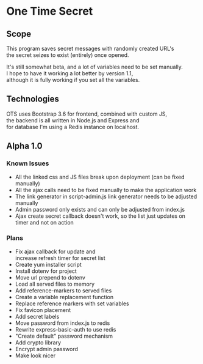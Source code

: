# One Time Secret

## Scope
This program saves secret messages with randomly created URL's  
the secret seizes to exist (entirely) once opened.  
  
It's still somewhat beta, and a lot of variables need to be set manually.  
I hope to have it working a lot better by version 1.1,  
although it is fully working if you set all the variables.

## Technologies
OTS uses Bootstrap 3.6 for frontend, combined with custom JS,  
the backend is all written in Node.js and Express and  
for database I'm using a Redis instance on localhost.

## Alpha 1.0
### Known Issues
- All the linked css and JS files break upon deployment (can be fixed manually)
- All the ajax calls need to be fixed manually to make the application work
- The link generator in script-admin.js link generator needs to be adjusted manually
- Admin password only exists and can only be adjusted from index.js
- Ajax create secret callback doesn't work, so the list just updates on timer and not on action

### Plans
- Fix ajax callback for update and   
  increase refresh timer for secret list
- Create yum installer script
- Install dotenv for project
- Move url prepend to dotenv
- Load all served files to memory
- Add reference-markers to served files
- Create a variable replacement function
- Replace reference markers with set variables
- Fix favicon placement
- Add secret labels
- Move password from index.js to redis
- Rewrite express-basic-auth to use redis
- "Create default" password mechanism
- Add crypto library
- Encrypt admin password
- Make look nicer

